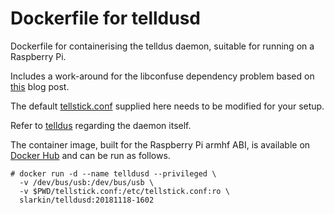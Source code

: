# Dockerfile for telldusd

Dockerfile for containerising the telldus daemon, suitable for running on a Raspberry Pi.

Includes a work-around for the libconfuse dependency problem based on
[this](https://antonneld.wordpress.com/2018/04/21/setting-up-a-tellstick-duo-on-linux-in-2018/)
blog post.

The default [tellstick.conf](tellstick.conf) supplied here needs to be modified for your setup.

Refer to [telldus](https://github.com/telldus/telldus) regarding the daemon itself.

The container image, built for the Raspberry Pi armhf ABI, is available on
[Docker Hub](https://hub.docker.com/r/slarkin/telldusd-docker/) and can be run as follows.

```
# docker run -d --name telldusd --privileged \
  -v /dev/bus/usb:/dev/bus/usb \
  -v $PWD/tellstick.conf:/etc/tellstick.conf:ro \
  slarkin/telldusd:20181118-1602
```
